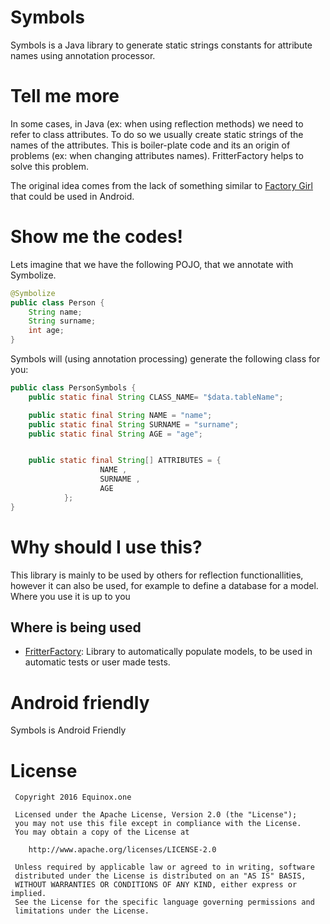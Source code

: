 # Symbols
Symbols is a Java library to generate static strings constants for attribute names using annotation processor.

# Tell me more
In some cases, in Java (ex: when using reflection methods) we need to refer to class attributes. To do so we usually create static strings of the names of the attributes. This is boiler-plate code and its an origin of problems (ex: when changing attributes names). FritterFactory helps to solve this problem.

The original idea comes from the lack of something similar to [Factory Girl] that could be used in Android.

# Show me the codes!
Lets imagine that we have the following POJO, that we annotate with Symbolize.
```java
@Symbolize
public class Person {
    String name;
    String surname;
    int age;
}
```

Symbols will (using annotation processing) generate the following class for you:
```java
public class PersonSymbols {
	public static final String CLASS_NAME= "$data.tableName";

	public static final String NAME = "name";
	public static final String SURNAME = "surname";
	public static final String AGE = "age";


	public static final String[] ATTRIBUTES = {
	        		NAME ,
    	    		SURNAME ,
    	    		AGE
    		};
}
```

# Why should I use this?
This library is mainly to be used by others for reflection functionallities, however it can also be used, for example to define a database for a model. Where you use it is up to you

## Where is being used
 - [FritterFactory]: Library to automatically populate models, to be used in automatic tests or user made tests.

# Android friendly
Symbols is Android Friendly

License
=======

     Copyright 2016 Equinox.one

     Licensed under the Apache License, Version 2.0 (the "License");
     you may not use this file except in compliance with the License.
     You may obtain a copy of the License at

        http://www.apache.org/licenses/LICENSE-2.0

     Unless required by applicable law or agreed to in writing, software
     distributed under the License is distributed on an "AS IS" BASIS,
     WITHOUT WARRANTIES OR CONDITIONS OF ANY KIND, either express or implied.
     See the License for the specific language governing permissions and
     limitations under the License.



[FritterFactory]: https://github.com/equinox-one/fritterfactory
[Factory Girl]: https://github.com/thoughtbot/factory_girl